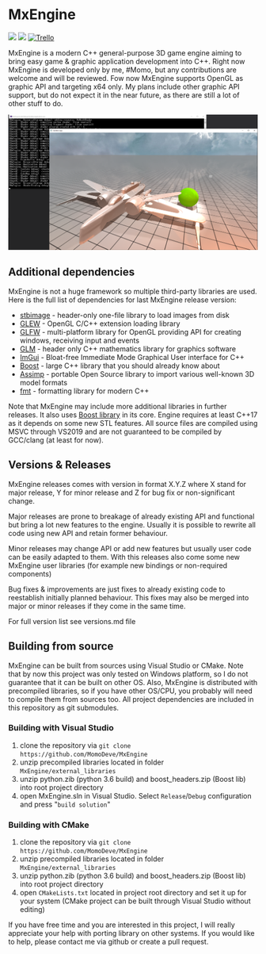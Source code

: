 # MxEngine
![](https://img.shields.io/badge/version-6.4.0-red)
![](https://img.shields.io/badge/license-bsd--3-yellow)
[![Trello](https://img.shields.io/badge/board-trello-blue.svg)](https://trello.com/b/lfPsihUY/mxengine)

MxEngine is a modern C++ general-purpose 3D game engine aiming to bring easy game & graphic application development into C++. 
Right now MxEngine is developed only by me, #Momo, but any contributions are welcome and will be reviewed.
Fow now MxEngine supports OpenGL as graphic API and targeting x64 only. My plans include other graphic API support, but do not expect it in the near future, as there are still a lot of other stuff to do.

![preview](readme_preview.png)

## Additional dependencies
MxEngine is not a huge framework so multiple third-party libraries are used. Here is the full list of dependencies for last MxEngine release version:
- [stbimage](https://github.com/nothings/stb/blob/master/stb_image.h) - header-only one-file library to load images from disk
- [GLEW](http://glew.sourceforge.net/) - OpenGL C/C++ extension loading library
- [GLFW](https://www.glfw.org/) - multi-platform library for OpenGL providing API for creating windows, receiving input and events
- [GLM](https://glm.g-truc.net/0.9.9/index.html) - header only C++ mathematics library for graphics software
- [ImGui](https://github.com/ocornut/imgui) - Bloat-free Immediate Mode Graphical User interface for C++
- [Boost](https://www.boost.org) - large C++ library that you should already know about
- [Assimp](http://www.assimp.org/) - portable Open Source library to import various well-known 3D model formats
- [fmt](https://github.com/fmtlib/fmt) - formatting library for modern C++

Note that MxEngine may include more additional libraries in further releases. It also uses [Boost library](https://www.boost.org) in its core. Engine requires at least C++17 as it depends on some new STL features. All source files are compiled using MSVC through VS2019 and are not guaranteed to be compiled by GCC/clang (at least for now).

## Versions & Releases
MxEngine releases comes with version in format X.Y.Z where X stand for major release, Y for minor release and Z for bug fix or non-significant change. 

Major releases are prone to breakage of already existing API and functional but bring a lot new features to the engine. Usually it is possible to rewrite all code using new API and retain former behaviour.

Minor releases may change API or add new features but usually user code can be easily adapted to them. With this releases also come some new MxEngine user libraries (for example new bindings or non-required components)

Bug fixes & improvements are just fixes to already existing code to reestablish initially planned behaviour. This fixes may also be merged into major or minor releases if they come in the same time.

For full version list see versions.md file
## Building from source
MxEngine can be built from sources using Visual Studio or CMake. Note that by now this project was only tested on Windows platform, so I do not guarantee that it can be built on other OS. Also, MxEngine is distributed with precompiled libraries, so if you have other OS/CPU, you probably will need to compile them from sources too. All project dependencies are included in this repository as git submodules.
### Building with Visual Studio
1. clone the repository via `git clone https://github.com/MomoDeve/MxEngine`
2. unzip precompiled libraries located in folder `MxEngine/external_libraries`
3. unzip python.zib (python 3.6 build) and boost_headers.zip (Boost lib) into root project directory
4. open MxEngine.sln in Visual Studio. Select `Release`/`Debug` configuration and press "`build solution`"
### Building with CMake
1. clone the repository via `git clone https://github.com/MomoDeve/MxEngine`
2. unzip precompiled libraries located in folder `MxEngine/external_libraries`
3. unzip python.zib (python 3.6 build) and boost_headers.zip (Boost lib) into root project directory
4. open `CMakeLists.txt` located in project root directory and set it up for your system (CMake project can be built through Visual Studio without editing)

If you have free time and you are interested in this project, I will really appreciate your help with porting library on other systems. If you would like to help, please contact me via github or create a pull request.